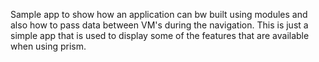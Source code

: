 Sample app to show how an application can bw built using modules and also how to pass data between VM's during the navigation. 
This is just a simple app that is used to display some of the features that are available when using prism.
